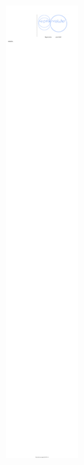 
![Alt text](https://raw.githubusercontent.com/miguelemosreverte/word_matcher/main/Leafin%20WordMatcher%20Readme.svg)

